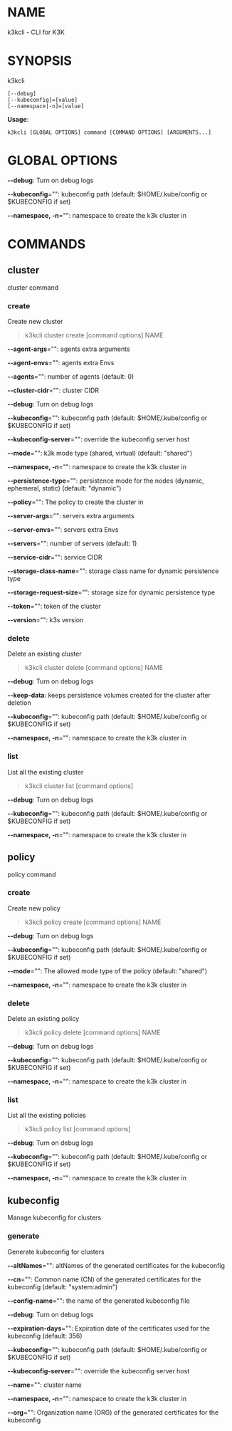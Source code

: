 # NAME

k3kcli - CLI for K3K

# SYNOPSIS

k3kcli

```
[--debug]
[--kubeconfig]=[value]
[--namespace|-n]=[value]
```

**Usage**:

```
k3kcli [GLOBAL OPTIONS] command [COMMAND OPTIONS] [ARGUMENTS...]
```

# GLOBAL OPTIONS

**--debug**: Turn on debug logs

**--kubeconfig**="": kubeconfig path (default: $HOME/.kube/config or $KUBECONFIG if set)

**--namespace, -n**="": namespace to create the k3k cluster in


# COMMANDS

## cluster

cluster command

### create

Create new cluster

>k3kcli cluster create [command options] NAME

**--agent-args**="": agents extra arguments

**--agent-envs**="": agents extra Envs

**--agents**="": number of agents (default: 0)

**--cluster-cidr**="": cluster CIDR

**--debug**: Turn on debug logs

**--kubeconfig**="": kubeconfig path (default: $HOME/.kube/config or $KUBECONFIG if set)

**--kubeconfig-server**="": override the kubeconfig server host

**--mode**="": k3k mode type (shared, virtual) (default: "shared")

**--namespace, -n**="": namespace to create the k3k cluster in

**--persistence-type**="": persistence mode for the nodes (dynamic, ephemeral, static) (default: "dynamic")

**--policy**="": The policy to create the cluster in

**--server-args**="": servers extra arguments

**--server-envs**="": servers extra Envs

**--servers**="": number of servers (default: 1)

**--service-cidr**="": service CIDR

**--storage-class-name**="": storage class name for dynamic persistence type

**--storage-request-size**="": storage size for dynamic persistence type

**--token**="": token of the cluster

**--version**="": k3s version

### delete

Delete an existing cluster

>k3kcli cluster delete [command options] NAME

**--debug**: Turn on debug logs

**--keep-data**: keeps persistence volumes created for the cluster after deletion

**--kubeconfig**="": kubeconfig path (default: $HOME/.kube/config or $KUBECONFIG if set)

**--namespace, -n**="": namespace to create the k3k cluster in

### list

List all the existing cluster

>k3kcli cluster list [command options]

**--debug**: Turn on debug logs

**--kubeconfig**="": kubeconfig path (default: $HOME/.kube/config or $KUBECONFIG if set)

**--namespace, -n**="": namespace to create the k3k cluster in

## policy

policy command

### create

Create new policy

>k3kcli policy create [command options] NAME

**--debug**: Turn on debug logs

**--kubeconfig**="": kubeconfig path (default: $HOME/.kube/config or $KUBECONFIG if set)

**--mode**="": The allowed mode type of the policy (default: "shared")

**--namespace, -n**="": namespace to create the k3k cluster in

### delete

Delete an existing policy

>k3kcli policy delete [command options] NAME

**--debug**: Turn on debug logs

**--kubeconfig**="": kubeconfig path (default: $HOME/.kube/config or $KUBECONFIG if set)

**--namespace, -n**="": namespace to create the k3k cluster in

### list

List all the existing policies

>k3kcli policy list [command options]

**--debug**: Turn on debug logs

**--kubeconfig**="": kubeconfig path (default: $HOME/.kube/config or $KUBECONFIG if set)

**--namespace, -n**="": namespace to create the k3k cluster in

## kubeconfig

Manage kubeconfig for clusters

### generate

Generate kubeconfig for clusters

**--altNames**="": altNames of the generated certificates for the kubeconfig

**--cn**="": Common name (CN) of the generated certificates for the kubeconfig (default: "system:admin")

**--config-name**="": the name of the generated kubeconfig file

**--debug**: Turn on debug logs

**--expiration-days**="": Expiration date of the certificates used for the kubeconfig (default: 356)

**--kubeconfig**="": kubeconfig path (default: $HOME/.kube/config or $KUBECONFIG if set)

**--kubeconfig-server**="": override the kubeconfig server host

**--name**="": cluster name

**--namespace, -n**="": namespace to create the k3k cluster in

**--org**="": Organization name (ORG) of the generated certificates for the kubeconfig
